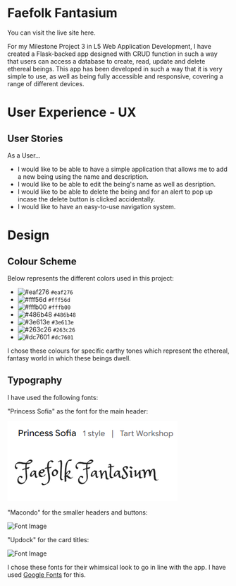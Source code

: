 # Faefolk Fantasium

You can visit the live site here.

For my Milestone Project 3 in L5 Web Application Development, I have created a Flask-backed app designed with CRUD function in such a way that users can access a database to create, read, update and delete ethereal beings.  This app has been developed in such a way that it is very simple to use, as well as being fully accessible and responsive, covering a range of different devices.

# User Experience - UX

## User Stories

As a User...

- I would like to be able to have a simple application that allows me to add a new being using the name and description.
- I would like to be able to edit the being's name as well as desription.
- I would like to be able to delete the being and for an alert to pop up incase the delete button is clicked accidentally.
- I would like to have an easy-to-use navigation system.

# Design

## Colour Scheme
Below represents the different colors used in this project:

- ![#eaf276](https://camo.githubusercontent.com/79fffb1abe006e00b1c37f9c37df75bcf2be767be3fc2df36129b06ebdc62ee8/68747470733a2f2f7669612e706c616365686f6c6465722e636f6d2f31352f6561663237362f3030303030303f746578743d2b) `#eaf276`
- ![#fff56d](https://via.placeholder.com/15/fff56d/000000?text=+) `#fff56d`
- ![#fffb00](https://via.placeholder.com/15/fffb00/000000?text=+) `#fffb00`
- ![#486b48](https://via.placeholder.com/15/486b48/000000?text=+) `#486b48`
- ![#3e613e](https://via.placeholder.com/15/3e613e/000000?text=+) `#3e613e`
- ![#263c26](https://via.placeholder.com/15/263c26/000000?text=+) `#263c26`
- ![#dc7601](https://via.placeholder.com/15/dc7601/000000?text=+) `#dc7601`

      
I chose these colours for specific earthy tones which represent the ethereal, fantasy world in which these beings dwell.

## Typography

I have used the following fonts: 
      
"Princess Sofia" as the font for the main header:

![Font Image](https://github.com/jtam90/faefolkfantasium/blob/main/faefolkfantasium/static/images/princess-sofia-font.png?raw=true)


"Macondo" for the smaller headers and buttons:

![Font Image](https://github.com/jtam90/faefolkfantasium/blob/main/static/images/macondo-font.png)
      
"Updock" for the card titles:
      
![Font Image](https://github.com/jtam90/faefolkfantasium/blob/main/static/images/updock-font.png)

I chose these fonts for their whimsical look to go in line with the app. I have used [Google Fonts](https://fonts.google.com) for this.








